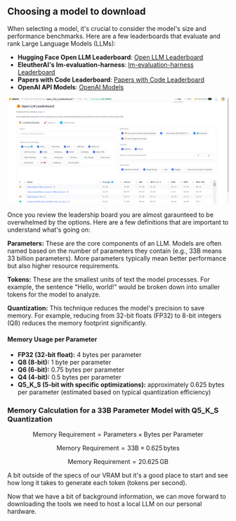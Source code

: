 ## Choosing a model to download

When selecting a model, it's crucial to consider the model's size and performance benchmarks. Here are a few leaderboards that evaluate and rank Large Language Models (LLMs):

- **Hugging Face Open LLM Leaderboard**: [Open LLM Leaderboard](https://huggingface.co/spaces/HuggingFaceH4/open_llm_leaderboard)
- **EleutherAI's lm-evaluation-harness**: [lm-evaluation-harness Leaderboard](https://github.com/EleutherAI/lm-evaluation-harness)
- **Papers with Code Leaderboard**: [Papers with Code Leaderboard](https://paperswithcode.com/sota)
- **OpenAI API Models**: [OpenAI Models](https://beta.openai.com/docs/models)

<img src="images/openllm.png" width="700">


Once you review the leadership board you are almost garaunteed to be overwhelmed by the options. Here are a few definitions that are important to understand what's going on:

**Parameters:** These are the core components of an LLM. Models are often named based on the number of parameters they contain (e.g., 33B means 33 billion parameters). More parameters typically mean better performance but also higher resource requirements.

**Tokens:** These are the smallest units of text the model processes. For example, the sentence "Hello, world!" would be broken down into smaller tokens for the model to analyze.

**Quantization:** This technique reduces the model's precision to save memory. For example, reducing from 32-bit floats (FP32) to 8-bit integers (Q8) reduces the memory footprint significantly.

#### Memory Usage per Parameter
- **FP32 (32-bit float):** 4 bytes per parameter
- **Q8 (8-bit):** 1 byte per parameter
- **Q6 (6-bit):** 0.75 bytes per parameter
- **Q4 (4-bit):** 0.5 bytes per parameter
- **Q5_K_S (5-bit with specific optimizations):** approximately 0.625 bytes per parameter (estimated based on typical quantization efficiency)

### Memory Calculation for a 33B Parameter Model with Q5_K_S Quantization

$$\text{Memory Requirement} = \text{Parameters} \times \text{Bytes per Parameter} $$

$$\text{Memory Requirement} = 33 \text{B} \times 0.625 \, \text{bytes} $$

$$\text{Memory Requirement} = 20.625 \, \text{GB} $$

A bit outside of the specs of our VRAM but it's a good place to start and see how long it takes to generate each token (tokens per second).

Now that we have a bit of background information, we can move forward to downloading the tools we need to host a local LLM on our personal hardware. 
